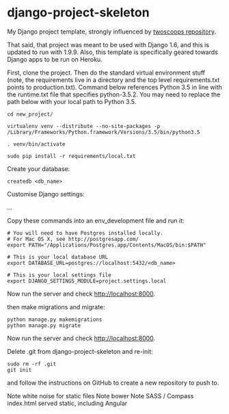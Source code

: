 django-project-skeleton
=======================

My Django project template, strongly influenced by [twoscoops repository](https://github.com/twoscoops/django-twoscoops-project).

That said, that project was meant to be used with Django 1.6, and this is updated to run with 1.9.9.
Also, this template is specifically geared towards Django apps to be run on Heroku.

First, clone the project. Then do the standard virtual environment stuff (note, the requirements live in a directory and the top level requirements.txt points to production.txt).
Command below references Python 3.5 in line with the runtime.txt file that specifies python-3.5.2. You may need to replace the path below with your local path to Python 3.5.

    cd new_project/

    virtualenv venv --distribute --no-site-packages -p /Library/Frameworks/Python.framework/Versions/3.5/bin/python3.5

    . venv/bin/activate

    sudo pip install -r requirements/local.txt

Create your database:

    createdb <db_name>

Customise Django settings:

...

Copy these commands into an env_development file and run it:

    # You will need to have Postgres installed locally.
    # For Mac OS X, see http://postgresapp.com/
    export PATH="/Applications/Postgres.app/Contents/MacOS/bin:$PATH"

    # This is your local database URL
    export DATABASE_URL=postgres://localhost:5432/<db_name>

    # This is your local settings file
    export DJANGO_SETTINGS_MODULE=project.settings.local

Now run the server and check <http://localhost:8000>.

then make migrations and migrate:

    python manage.py makemigrations
    python manage.py migrate

Now run the server and check <http://localhost:8000>.

Delete .git from django-project-skeleton and re-init:

    sudo rm -rf .git
    git init

and follow the instructions on GitHub to create a new repository to push to.

Note white noise for static files
Note bower
Note SASS / Compass
index.html served static, including Angular
